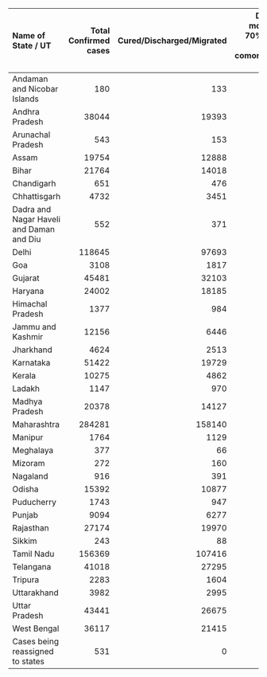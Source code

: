 | Name of State / UT                       |   Total Confirmed cases |   Cured/Discharged/Migrated |   Deaths ( more than 70% cases due to comorbidities ) |
|:-----------------------------------------|------------------------:|----------------------------:|------------------------------------------------------:|
| Andaman and Nicobar Islands              |                     180 |                         133 |                                                     0 |
| Andhra Pradesh                           |                   38044 |                       19393 |                                                   492 |
| Arunachal Pradesh                        |                     543 |                         153 |                                                     3 |
| Assam                                    |                   19754 |                       12888 |                                                    48 |
| Bihar                                    |                   21764 |                       14018 |                                                   197 |
| Chandigarh                               |                     651 |                         476 |                                                    11 |
| Chhattisgarh                             |                    4732 |                        3451 |                                                    21 |
| Dadra and Nagar Haveli and Daman and Diu |                     552 |                         371 |                                                     2 |
| Delhi                                    |                  118645 |                       97693 |                                                  3545 |
| Goa                                      |                    3108 |                        1817 |                                                    19 |
| Gujarat                                  |                   45481 |                       32103 |                                                  2089 |
| Haryana                                  |                   24002 |                       18185 |                                                   322 |
| Himachal Pradesh                         |                    1377 |                         984 |                                                    11 |
| Jammu and Kashmir                        |                   12156 |                        6446 |                                                   222 |
| Jharkhand                                |                    4624 |                        2513 |                                                    42 |
| Karnataka                                |                   51422 |                       19729 |                                                  1032 |
| Kerala                                   |                   10275 |                        4862 |                                                    37 |
| Ladakh                                   |                    1147 |                         970 |                                                     1 |
| Madhya Pradesh                           |                   20378 |                       14127 |                                                   689 |
| Maharashtra                              |                  284281 |                      158140 |                                                 11194 |
| Manipur                                  |                    1764 |                        1129 |                                                     0 |
| Meghalaya                                |                     377 |                          66 |                                                     2 |
| Mizoram                                  |                     272 |                         160 |                                                     0 |
| Nagaland                                 |                     916 |                         391 |                                                     0 |
| Odisha                                   |                   15392 |                       10877 |                                                    79 |
| Puducherry                               |                    1743 |                         947 |                                                    22 |
| Punjab                                   |                    9094 |                        6277 |                                                   230 |
| Rajasthan                                |                   27174 |                       19970 |                                                   538 |
| Sikkim                                   |                     243 |                          88 |                                                     0 |
| Tamil Nadu                               |                  156369 |                      107416 |                                                  2236 |
| Telangana                                |                   41018 |                       27295 |                                                   396 |
| Tripura                                  |                    2283 |                        1604 |                                                     3 |
| Uttarakhand                              |                    3982 |                        2995 |                                                    50 |
| Uttar Pradesh                            |                   43441 |                       26675 |                                                  1046 |
| West Bengal                              |                   36117 |                       21415 |                                                  1023 |
| Cases being reassigned to states         |                     531 |                           0 |                                                     0 |
